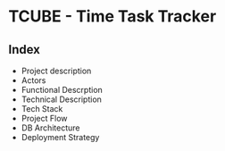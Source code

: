 # TCUBE  -  Time Task Tracker

## Index 
- Project description
- Actors
- Functional Descrption
- Technical Description
- Tech Stack
- Project Flow
- DB Architecture
- Deployment Strategy

